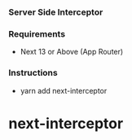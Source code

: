 ### Server Side Interceptor

### Requirements

- Next 13 or Above (App Router)

### Instructions

- yarn add next-interceptor

# next-interceptor
